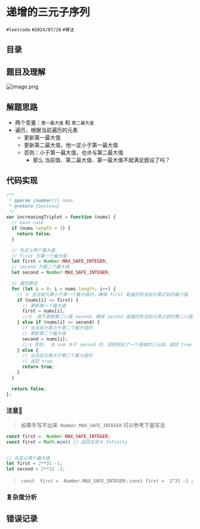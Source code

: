 
# 递增的三元子序列


`#leetcode` `#2024/07/28`  `#算法` 


## 目录
<!-- toc -->
 ## 题目及理解 

![image.png](https://832-1310531898.cos.ap-beijing.myqcloud.com/13c6ebae35cee42b11c377759cf0b779.png)

## 解题思路

- 两个变量：`第一最大值` 和 `第二最大值`
- 遍历，根据当前遍历的元素
   - 更新第一最大值
   - 更新第二最大值，他一定小于第一最大值
   - 否则：小于第一最大值，也许与第二最大值
      - 那么 当前值、第二最大值、第一最大值不就满足题设了吗？

## 代码实现

```javascript
/**
 * @param {number[]} nums
 * @return {boolean}
 */
var increasingTriplet = function (nums) {
  // base case
  if (nums.length < 3) {
    return false;
  }

  // 先定义两个最大值
  // first 为第一个最大值
  let first = Number.MAX_SAFE_INTEGER;
  // second 为第二个最大值
  let second = Number.MAX_SAFE_INTEGER;

  // 遍历数组
  for (let i = 0; i < nums.length; i++) {
    // ① 当当前元素小于第一个最大值时，确保 first 是遍历到当前元素之前的最小值
    if (nums[i] <= first) {
      // 更新第一个最大值
      first = nums[i];
      //②  用于更新第二小值 second，确保 second 是遍历到当前元素之前的第二小值，并且大于 first。
    } else if (nums[i] <= second) {
      // 当当前元素小于第二个最大值时
      // 更新第二个最大值
      second = nums[i];
      //③ 否则， 当 num 大于 second 时，说明找到了一个递增的三元组，返回 true
    } else {
      // 当当前元素大于第二个最大值时
      // 返回 true
      return true;
    }
  }

  return false;
};

```

### 注意📢

>  如果手写不出来` Number.MAX_SAFE_INTEGER` 可以参考下面写法

```javascript
const first =  Number.MAX_SAFE_INTEGER; 
const first = Math.min() // 返回无穷大 Infinity 


// 先定义两个最大值
let first = 2**31 -1;
let second = 2**31 -1;
```

>  `const  first =  Number.MAX_SAFE_INTEGER;` 
>  `const first =  2^31 -1 ;`

### 复杂度分析

## 错误记录

